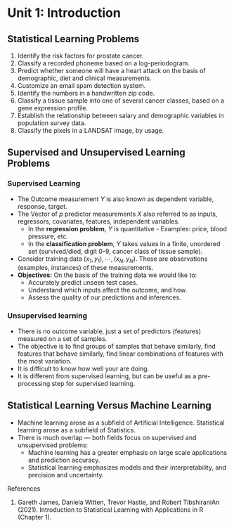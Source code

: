 # Unit 1: Introduction
## Statistical Learning Problems

1. Identify the risk factors for prostate cancer.
2. Classify a recorded phoneme based on a log-periodogram.
3. Predict whether someone will have a heart attack on the basis of demographic, diet and clinical measurements.
4. Customize an email spam detection system.
5. Identify the numbers in a handwritten zip code.
6. Classify a tissue sample into one of several cancer classes, based on a gene expression profile.
7. Establish the relationship between salary and demographic variables in population survey data.
8. Classify the pixels in a LANDSAT image, by usage.

## Supervised and Unsupervised Learning Problems
### Supervised Learning

- The Outcome measurement $Y$ is also known as dependent variable, response, target.
- The Vector of $p$ predictor measurements $X$ also referred to as inputs, regressors, covariates, features, independent variables.
   - In the **regression problem**, $Y$ is quantitative - Examples: price, blood pressure, etc.
   - In the **classification problem**, $Y$ takes values in a finite, unordered set (survived/died, digit 0-9, cancer class of tissue sample).
- Consider training data $(x_1, y_1), \cdots , (x_N , y_N )$. These are observations (examples, instances) of these measurements.
- **Objectives:** On the basis of the training data we would like to:
    - Accurately predict unseen test cases.
    - Understand which inputs affect the outcome, and how.
    - Assess the quality of our predictions and inferences.

### Unsupervised learning

- There is no outcome variable, just a set of predictors (features) measured on a set of samples.
- The objective is to find groups of samples that behave similarly, find features that behave similarly, find linear combinations of features with the most variation.
- It is difficult to know how well your are doing.
- It is different from supervised learning, but can be useful as a pre-processing step for supervised learning.

## Statistical Learning Versus Machine Learning

- Machine learning arose as a subfield of Artificial Intelligence. Statistical learning arose as a subfield of Statistics.
- There is much overlap — both fields focus on supervised and unsupervised problems:
    - Machine learning has a greater emphasis on large scale applications and prediction accuracy.
    - Statistical learning emphasizes models and their interpretability, and precision and uncertainty.

References
1. Gareth James, Daniela Witten, Trevor Hastie, and Robert TibshiraniAn (2021). Introduction to Statistical Learning with Applications in R (Chapter 1).




